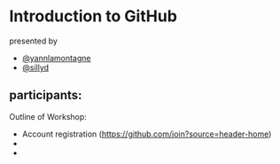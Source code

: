 # Introduction to GitHub
presented by
- [@yannlamontagne](https://github.com/yannlamontagne)
- [@sillyd](https://github.com/sillyd)

participants:
-

Outline of Workshop:
* Account registration (https://github.com/join?source=header-home)
* 
* 
